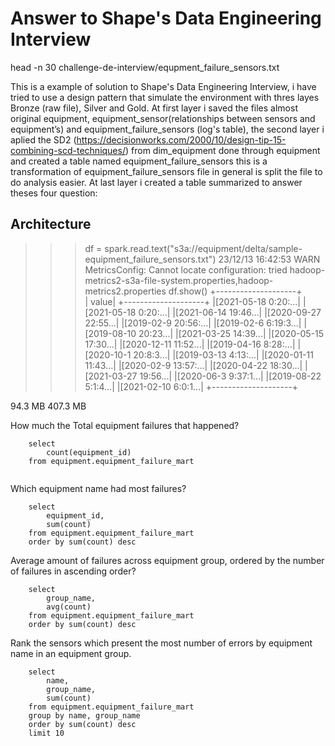 # Answer to Shape's Data Engineering Interview


head -n 30 challenge-de-interview/equpment_failure_sensors.txt

This is a example of solution to Shape's Data Engineering Interview, i have tried to use a design pattern that simulate the environment with thres layes Bronze (raw file), Silver and Gold. 
At first layer i saved the files almost original equipment, equipment_sensor(relationships between sensors and equipment’s) and equipment_failure_sensors (log's table), the second layer i aplied the SD2 (https://decisionworks.com/2000/10/design-tip-15-combining-scd-techniques/) from dim_equipment done through equipment and created a table named equipment_failure_sensors this is a transformation of equipment_failure_sensors file in general is split the file to do analysis easier. 
At last layer i created a table summarized to answer theses four question: 


## Architecture




>>> df = spark.read.text("s3a://equipment/delta/sample-equipment_failure_sensors.txt")
23/12/13 16:42:53 WARN MetricsConfig: Cannot locate configuration: tried hadoop-metrics2-s3a-file-system.properties,hadoop-metrics2.properties
>>> df.show()
+--------------------+                                                          
|               value|
+--------------------+
|[2021-05-18 0:20:...|
|[2021-05-18 0:20:...|
|[2021-06-14 19:46...|
|[2020-09-27 22:55...|
|[2019-02-9 20:56:...|
|[2019-02-6 6:19:3...|
|[2019-08-10 20:23...|
|[2021-03-25 14:39...|
|[2020-05-15 17:30...|
|[2020-12-11 11:52...|
|[2019-04-16 8:28:...|
|[2020-10-1 20:8:3...|
|[2019-03-13 4:13:...|
|[2020-01-11 11:43...|
|[2020-02-9 13:57:...|
|[2020-04-22 18:30...|
|[2021-03-27 19:56...|
|[2020-06-3 9:37:1...|
|[2019-08-22 5:1:4...|
|[2021-02-10 6:0:1...|
+--------------------+

94.3 MB
407.3 MB


How much the Total equipment failures that happened?

```
    select
        count(equipment_id)
    from equipment.equipment_failure_mart
    
```
Which equipment name had most failures?

```
    select
        equipment_id,
        sum(count)
    from equipment.equipment_failure_mart
    order by sum(count) desc

```
Average amount of failures across equipment group, ordered by the number of failures in ascending order?

```
    select
        group_name,
        avg(count)
    from equipment.equipment_failure_mart
    order by sum(count) desc

```

Rank the sensors which present the most number of errors by equipment name in an equipment group.

```
    select
        name,
        group_name,
        sum(count)
    from equipment.equipment_failure_mart
    group by name, group_name
    order by sum(count) desc
    limit 10
```